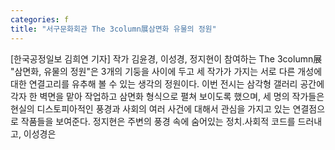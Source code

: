 ```yaml
---
categories: f
title: "서구문화회관 The 3column展삼면화 유물의 정원"
---
```

[한국공정일보 김희연 기자] 작가 김윤경, 이성경, 정지현이 참여하는 The 3column展 "삼면화, 유물의 정원"은 3개의 기둥을 사이에 두고 세 작가가 가지는 서로 다른 개성에 대한 연결고리를 유추해 볼 수 있는 생각의 정원이다. 이번 전시는 삼각형 갤러리 공간에 각자 한 벽면을 맡아 작업하고 삼면화 형식으로 펼쳐 보이도록 했으며, 세 명의 작가들은 현실의 디스토피아적인 풍경과 사회의 여러 사건에 대해서 관심을 가지고 있는 연결점으로 작품들을 보여준다. 정지현은 주변의 풍경 속에 숨어있는 정치․사회적 코드를 드러내고, 이성경은